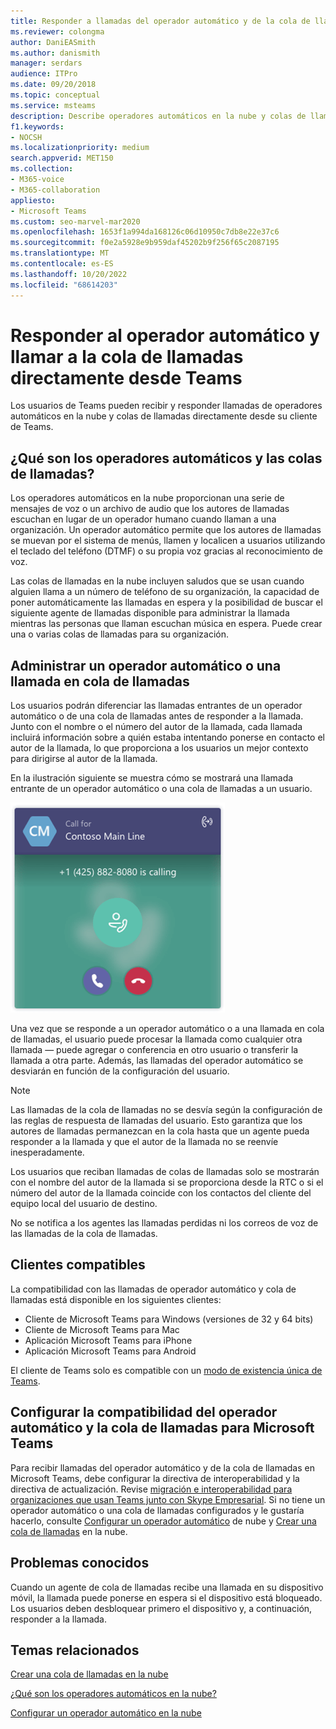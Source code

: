 ```yaml
---
title: Responder a llamadas del operador automático y de la cola de llamadas
ms.reviewer: colongma
author: DaniEASmith
ms.author: danismith
manager: serdars
audience: ITPro
ms.date: 09/20/2018
ms.topic: conceptual
ms.service: msteams
description: Describe operadores automáticos en la nube y colas de llamadas, y explica cómo puede responder estas llamadas en Teams.
f1.keywords:
- NOCSH
ms.localizationpriority: medium
search.appverid: MET150
ms.collection:
- M365-voice
- M365-collaboration
appliesto:
- Microsoft Teams
ms.custom: seo-marvel-mar2020
ms.openlocfilehash: 1653f1a994da168126c06d10950c7db8e22e37c6
ms.sourcegitcommit: f0e2a5928e9b959daf45202b9f256f65c2087195
ms.translationtype: MT
ms.contentlocale: es-ES
ms.lasthandoff: 10/20/2022
ms.locfileid: "68614203"
---
```

# <a name="answer-auto-attendant-and-call-queue-calls-directly-from-teams"></a>Responder al operador automático y llamar a la cola de llamadas directamente desde Teams

Los usuarios de Teams pueden recibir y responder llamadas de operadores automáticos en la nube y colas de llamadas directamente desde su cliente de Teams.

## <a name="what-are-auto-attendants-and-call-queues"></a>¿Qué son los operadores automáticos y las colas de llamadas?

Los operadores automáticos en la nube proporcionan una serie de mensajes de voz o un archivo de audio que los autores de llamadas escuchan en lugar de un operador humano cuando llaman a una organización. Un operador automático permite que los autores de llamadas se muevan por el sistema de menús, llamen y localicen a usuarios utilizando el teclado del teléfono (DTMF) o su propia voz gracias al reconocimiento de voz.

Las colas de llamadas en la nube incluyen saludos que se usan cuando alguien llama a un número de teléfono de su organización, la capacidad de poner automáticamente las llamadas en espera y la posibilidad de buscar el siguiente agente de llamadas disponible para administrar la llamada mientras las personas que llaman escuchan música en espera. Puede crear una o varias colas de llamadas para su organización.

## <a name="handling-an-auto-attendant-or-call-queue-call"></a>Administrar un operador automático o una llamada en cola de llamadas

Los usuarios podrán diferenciar las llamadas entrantes de un operador automático o de una cola de llamadas antes de responder a la llamada. Junto con el nombre o el número del autor de la llamada, cada llamada incluirá información sobre a quién estaba intentando ponerse en contacto el autor de la llamada, lo que proporciona a los usuarios un mejor contexto para dirigirse al autor de la llamada.

En la ilustración siguiente se muestra cómo se mostrará una llamada entrante de un operador automático o una cola de llamadas a un usuario.

![Captura de pantalla de una notificación de llamada entrante.](media/answer-auto-attendant-and-call-queue-calls-image1.png)

Una vez que se responde a un operador automático o a una llamada en cola de llamadas, el usuario puede procesar la llamada como cualquier otra llamada &#x2014; puede agregar o conferencia en otro usuario o transferir la llamada a otra parte. Además, las llamadas del operador automático se desviarán en función de la configuración del usuario.

> [!NOTE] 
> Las llamadas de la cola de llamadas no se desvía según la configuración de las reglas de respuesta de llamadas del usuario. Esto garantiza que los autores de llamadas permanezcan en la cola hasta que un agente pueda responder a la llamada y que el autor de la llamada no se reenvíe inesperadamente.
>
> Los usuarios que reciban llamadas de colas de llamadas solo se mostrarán con el nombre del autor de la llamada si se proporciona desde la RTC o si el número del autor de la llamada coincide con los contactos del cliente del equipo local del usuario de destino.
>
> No se notifica a los agentes las llamadas perdidas ni los correos de voz de las llamadas de la cola de llamadas.

## <a name="supported-clients"></a>Clientes compatibles

La compatibilidad con las llamadas de operador automático y cola de llamadas está disponible en los siguientes clientes:

-    Cliente de Microsoft Teams para Windows (versiones de 32 y 64 bits)
-    Cliente de Microsoft Teams para Mac
-    Aplicación Microsoft Teams para iPhone
-    Aplicación Microsoft Teams para Android

El cliente de Teams solo es compatible con un [modo de existencia única de Teams](/microsoftteams/setting-your-coexistence-and-upgrade-settings).

## <a name="configure-auto-attendant-and-call-queue-support-for-microsoft-teams"></a>Configurar la compatibilidad del operador automático y la cola de llamadas para Microsoft Teams

Para recibir llamadas del operador automático y de la cola de llamadas en Microsoft Teams, debe configurar la directiva de interoperabilidad y la directiva de actualización. Revise [migración e interoperabilidad para organizaciones que usan Teams junto con Skype Empresarial](migration-interop-guidance-for-teams-with-skype.md). Si no tiene un operador automático o una cola de llamadas configurados y le gustaría hacerlo, consulte [Configurar un operador automático](create-a-phone-system-auto-attendant.md) de nube y [Crear una cola de llamadas](create-a-phone-system-call-queue.md) en la nube.

## <a name="known-issues"></a>Problemas conocidos

Cuando un agente de cola de llamadas recibe una llamada en su dispositivo móvil, la llamada puede ponerse en espera si el dispositivo está bloqueado. Los usuarios deben desbloquear primero el dispositivo y, a continuación, responder a la llamada.


## <a name="related-topics"></a>Temas relacionados

[Crear una cola de llamadas en la nube](create-a-phone-system-call-queue.md)

[¿Qué son los operadores automáticos en la nube?](what-are-phone-system-auto-attendants.md)

[Configurar un operador automático en la nube](create-a-phone-system-auto-attendant.md)

